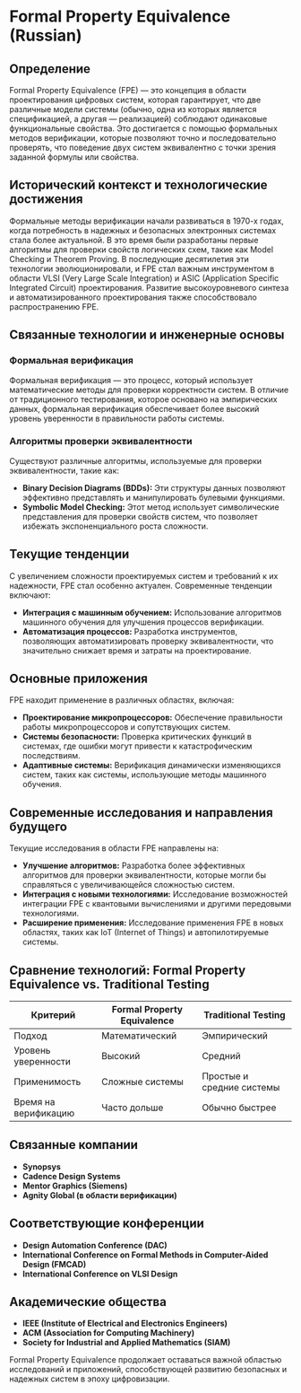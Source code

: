# Formal Property Equivalence (Russian)

## Определение

Formal Property Equivalence (FPE) — это концепция в области проектирования цифровых систем, которая гарантирует, что две различные модели системы (обычно, одна из которых является спецификацией, а другая — реализацией) соблюдают одинаковые функциональные свойства. Это достигается с помощью формальных методов верификации, которые позволяют точно и последовательно проверять, что поведение двух систем эквивалентно с точки зрения заданной формулы или свойства.

## Исторический контекст и технологические достижения

Формальные методы верификации начали развиваться в 1970-х годах, когда потребность в надежных и безопасных электронных системах стала более актуальной. В это время были разработаны первые алгоритмы для проверки свойств логических схем, такие как Model Checking и Theorem Proving. В последующие десятилетия эти технологии эволюционировали, и FPE стал важным инструментом в области VLSI (Very Large Scale Integration) и ASIC (Application Specific Integrated Circuit) проектирования. Развитие высокоуровневого синтеза и автоматизированного проектирования также способствовало распространению FPE.

## Связанные технологии и инженерные основы

### Формальная верификация

Формальная верификация — это процесс, который использует математические методы для проверки корректности систем. В отличие от традиционного тестирования, которое основано на эмпирических данных, формальная верификация обеспечивает более высокий уровень уверенности в правильности работы системы.

### Алгоритмы проверки эквивалентности

Существуют различные алгоритмы, используемые для проверки эквивалентности, такие как:

- **Binary Decision Diagrams (BDDs):** Эти структуры данных позволяют эффективно представлять и манипулировать булевыми функциями.
- **Symbolic Model Checking:** Этот метод использует символические представления для проверки свойств систем, что позволяет избежать экспоненциального роста сложности.

## Текущие тенденции

С увеличением сложности проектируемых систем и требований к их надежности, FPE стал особенно актуален. Современные тенденции включают:

- **Интеграция с машинным обучением:** Использование алгоритмов машинного обучения для улучшения процессов верификации.
- **Автоматизация процессов:** Разработка инструментов, позволяющих автоматизировать проверку эквивалентности, что значительно снижает время и затраты на проектирование.

## Основные приложения

FPE находит применение в различных областях, включая:

- **Проектирование микропроцессоров:** Обеспечение правильности работы микропроцессоров и сопутствующих систем.
- **Системы безопасности:** Проверка критических функций в системах, где ошибки могут привести к катастрофическим последствиям.
- **Адаптивные системы:** Верификация динамически изменяющихся систем, таких как системы, использующие методы машинного обучения.

## Современные исследования и направления будущего

Текущие исследования в области FPE направлены на:

- **Улучшение алгоритмов:** Разработка более эффективных алгоритмов для проверки эквивалентности, которые могли бы справляться с увеличивающейся сложностью систем.
- **Интеграция с новыми технологиями:** Исследование возможностей интеграции FPE с квантовыми вычислениями и другими передовыми технологиями.
- **Расширение применения:** Исследование применения FPE в новых областях, таких как IoT (Internet of Things) и автопилотируемые системы.

## Сравнение технологий: Formal Property Equivalence vs. Traditional Testing

| Критерий             | Formal Property Equivalence     | Traditional Testing            |
|----------------------|--------------------------------|-------------------------------|
| Подход               | Математический                 | Эмпирический                  |
| Уровень уверенности  | Высокий                        | Средний                       |
| Применимость         | Сложные системы                | Простые и средние системы     |
| Время на верификацию| Часто дольше                    | Обычно быстрее                 |

## Связанные компании

- **Synopsys**
- **Cadence Design Systems**
- **Mentor Graphics (Siemens)**
- **Agnity Global (в области верификации)**
  
## Соответствующие конференции

- **Design Automation Conference (DAC)**
- **International Conference on Formal Methods in Computer-Aided Design (FMCAD)**
- **International Conference on VLSI Design**

## Академические общества

- **IEEE (Institute of Electrical and Electronics Engineers)**
- **ACM (Association for Computing Machinery)**
- **Society for Industrial and Applied Mathematics (SIAM)**

Formal Property Equivalence продолжает оставаться важной областью исследований и приложений, способствующей развитию безопасных и надежных систем в эпоху цифровизации.